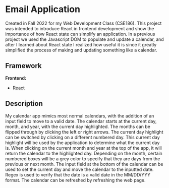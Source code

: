 # Email Application
Created in Fall 2022 for my Web Development Class (CSE186).
This project was intended to introduce React in frontend development and show the importance of how React state can simplify an application. In a previous project we used the Javascript DOM to populate and update a calendar, and after I learned about React state I realized how useful it is since it greatly simplified the process of making and updating something like a calendar.

## Framework
**Frontend:**
- React

## Description
My calendar app mimics most normal calendars, with the addition of an input field to move to a valid date. The calendar starts at the current day, month, and year, with the current day highlighted. The months can be flipped through by clicking the left or right arrows. The current day highlight can be switched by clicking on a different numbered day. This current day highlight will be used by the application to determine what the current day is. When clicking on the current month and year at the top of the app, it will return the calendar to the highlighted day. Depending on the month, certain numbered boxes will be a grey color to specify that they are days from the previous or next month. The input field at the bottom of the calendar can be used to set the current day and move the calendar to the inputted date. Regex is used to verify that the date is a valid date in the MM/DD/YYY format. The calendar can be refreshed by refreshing the web page. 
